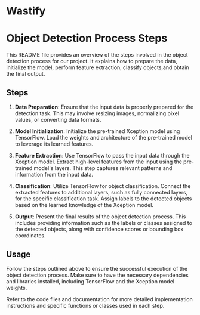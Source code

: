 # Wastify

# Object Detection Process Steps

This README file provides an overview of the steps involved in the object detection process for our project. It explains how to prepare the data, initialize the model, perform feature extraction, classify objects,and obtain the final output.

## Steps

1. **Data Preparation**: Ensure that the input data is properly prepared for the detection task. This may involve resizing images, normalizing pixel values, or converting data formats.

2. **Model Initialization**: Initialize the pre-trained Xception model using TensorFlow. Load the weights and architecture of the pre-trained model to leverage its learned features.

3. **Feature Extraction**: Use TensorFlow to pass the input data through the Xception model. Extract high-level features from the input using the pre-trained model's layers. This step captures relevant patterns and information from the input data.

4. **Classification**: Utilize TensorFlow for object classification. Connect the extracted features to additional layers, such as fully connected layers, for the specific classification task. Assign labels to the detected objects based on the learned knowledge of the Xception model.

5. **Output**: Present the final results of the object detection process. This includes providing information such as the labels or classes assigned to the detected objects, along with confidence scores or bounding box coordinates.

## Usage

Follow the steps outlined above to ensure the successful execution of the object detection process. Make sure to have the necessary dependencies and libraries installed, including TensorFlow and the Xception model weights.

Refer to the code files and documentation for more detailed implementation instructions and specific functions or classes used in each step.

